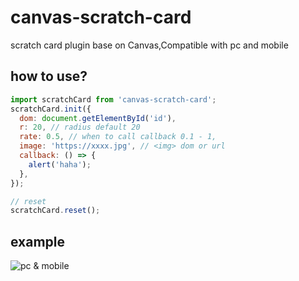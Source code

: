 # canvas-scratch-card

scratch card plugin base on Canvas,Compatible with pc and mobile

## how to use?

```javascript
import scratchCard from 'canvas-scratch-card';
scratchCard.init({
  dom: document.getElementById('id'),
  r: 20, // radius default 20
  rate: 0.5, // when to call callback 0.1 - 1,
  image: 'https://xxxx.jpg', // <img> dom or url
  callback: () => {
    alert('haha');
  },
});

// reset
scratchCard.reset();
```

## example

![pc & mobile](./assets/example.gif)
